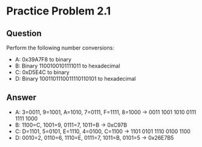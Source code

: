 Practice Problem 2.1
====================


Question
--------

Perform the following number conversions:

 * A: 0x39A7F8 to binary
 * B: Binary 1100100101111011 to hexadecimal
 * C: 0xD5E4C to binary
 * D: Binary 1001101110011110110101 to hexadecimal
 

Answer
------

 * A: 3=0011, 9=1001, A=1010, 7=0111, F=1111, 8=1000 -> 0011 1001 1010 0111 1111 1000
 * B: 1100=C, 1001=9, 0111=7, 1011=B                 -> 0xC97B
 * C: D=1101, 5=0101, E=1110, 4=0100, C=1100         -> 1101 0101 1110 0100 1100
 * D: 0010=2, 0110=6, 1110=E, 0111=7, 1011=B, 0101=5 -> 0x26E7B5
